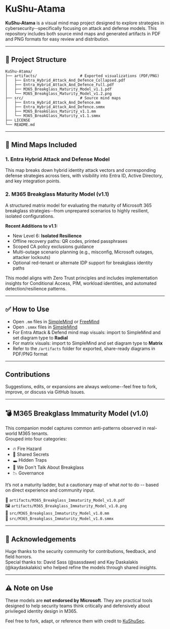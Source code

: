 # KuShu-Atama

**KuShu-Atama** is a visual mind map project designed to explore strategies in cybersecurity--specifically focusing on attack and defense models. This repository includes both source mind maps and generated artifacts in PDF and PNG formats for easy review and distribution.

---

## 📁 Project Structure

```
KuShu-Atama/
├── artifacts/                   # Exported visualizations (PDF/PNG)
│   ├── Entra_Hybrid_Attack_And_Defence_Collapsed.pdf
│   ├── Entra_Hybrid_Attack_And_Defence_Full.pdf
│   ├── M365_Breakglass_Maturity_Model_v1.1.pdf
│   └── M365_Breakglass_Maturity_Model_v1.2.png
├── src/                         # Source mind maps
│   ├── Entra_Hybrid_Attack_And_Defence.mm
│   ├── Entra_Hybrid_Attack_And_Defence.smmx
│   ├── M365_BreakGlass_Maturity_v1.1.mm
│   └── M365_BreakGlass_Maturity_v1.1.smmx
├── LICENSE
└── README.md
```

---

## 🧠 Mind Maps Included

### 1. Entra Hybrid Attack and Defense Model
This map breaks down hybrid identity attack vectors and corresponding defense strategies across tiers, with visibility into Entra ID, Active Directory, and key integration points.

### 2. M365 Breakglass Maturity Model (v1.1)
A structured matrix model for evaluating the maturity of Microsoft 365 breakglass strategies--from unprepared scenarios to highly resilient, isolated configurations.

**Recent Additions to v1.1:**
- New Level 6: **Isolated Resilience**
- Offline recovery paths: QR codes, printed passphrases
- Scoped CA policy exclusions guidance
- Multi-outage scenario planning (e.g., misconfig, Microsoft outages, attacker lockouts)
- Optional red-tenant or alternate IDP support for breakglass identity paths

This model aligns with Zero Trust principles and includes implementation insights for Conditional Access, PIM, workload identities, and automated detection/resilience patterns.

---

## ✅ How to Use

- Open `.mm` files in [SimpleMind](https://simplemind.eu) or [FreeMind](http://freemind.sourceforge.net/wiki/index.php/Main_Page)
- Open `.smmx` files in [SimpleMind](https://simplemind.eu)
- For Entra Attack & Defend mind map visuals: import to SimpleMind and set diagram type to **Radial**
- For matrix visuals: import to SimpleMind and set diagram type to **Matrix**
- Refer to the `/artifacts` folder for exported, share-ready diagrams in PDF/PNG format

---

## Contributions

Suggestions, edits, or expansions are always welcome--feel free to fork, improve, or discuss via GitHub Issues.

---

## 💣 M365 Breakglass Immaturity Model (v1.0)

This companion model captures common anti-patterns observed in real-world M365 tenants.  
Grouped into four categories:
- 🔥 Fire Hazard
- 🔑 Shared Secrets
- 🕳️ Hidden Traps
- 🙈 We Don't Talk About Breakglass
- 📉 Governance

It’s not a maturity ladder, but a cautionary map of what *not* to do -- based on direct experience and community input.

📄 `artifacts/M365_Breakglass_Immaturity_Model_v1.0.pdf`  
🖼️ `artifacts/M365_Breakglass_Immaturity_Model_v1.0.png`  
🧠 `src/M365_Breakglass_Immaturity_Model_v1.0.mm`  
🧠 `src/M365_Breakglass_Immaturity_Model_v1.0.smmx`

---

## 🙏 Acknowledgements

Huge thanks to the security community for contributions, feedback, and field horrors.  
Special thanks to: David Sass (@sassdawe) and Kay Daskalakis (@kaydaskalakis) who helped refine the models through shared insights.

---

## ⚠️ Note on Use

These models are **not endorsed by Microsoft**. They are practical tools designed to help security teams think critically and defensively about privileged identity design in M365.

Feel free to fork, adapt, or reference them with credit to [KuShuSec](https://github.com/KuShuSec).